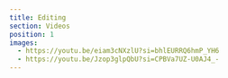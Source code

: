 ```yaml
---
title: Editing
section: Videos
position: 1
images:
  - https://youtu.be/eiam3cNXzlU?si=bhlEURRQ6hmP_YH6
  - https://youtu.be/Jzop3glpQbU?si=CPBVa7UZ-U0AJ4_-
---
```

